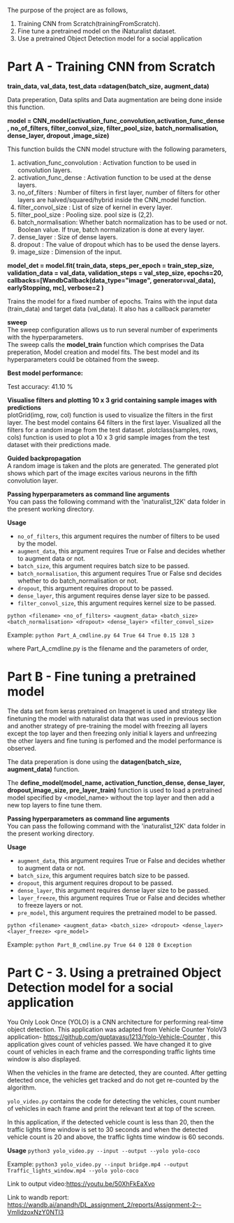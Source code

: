 The purpose of the project are as follows,

1. Training CNN from Scratch(trainingFromScratch).
2. Fine tune a pretrained model on the iNaturalist dataset.
3. Use a pretrained Object Detection model for a social application

# Part A - Training CNN from Scratch

**train_data, val_data, test_data =datagen(batch_size, augment_data)**

Data preperation, Data splits and Data augmentation are being done inside this function.

**model = CNN_model(activation_func_convolution,activation_func_dense , no_of_filters, filter_convol_size, filter_pool_size, batch_normalisation, dense_layer, dropout ,image_size)**

This function builds the CNN model structure with the following parameters,
1. activation_func_convolution : Activation function to be used in convolution layers.         
2. activation_func_dense :  Activation function to be used at the dense layers.          
3. no_of_filters : Number of filters in first layer, number of filters for other layers are halved/squared/hybrid inside the CNN_model function.         
4. filter_convol_size : List of size of kernel in every layer.       
5. filter_pool_size : Pooling size. pool size is (2,2).        
6. batch_normalisation: Whether batch normalization has to be used or not. Boolean value. If true, batch normalization is done at every layer.       
7. dense_layer : Size of dense layers.       
8. dropout : The value of dropout which has to be used the dense layers.     
9. image_size : Dimension of the input.

**model_det = model.fit( train_data, steps_per_epoch = train_step_size, validation_data = val_data, validation_steps = val_step_size, epochs=20, 
          callbacks=[WandbCallback(data_type="image", generator=val_data), earlyStopping, mc], verbose=2 )**
      
Trains the model for a fixed number of epochs. Trains with the input data (train_data) and target data (val_data). It also has a callback parameter

**sweep**   
The sweep configuration allows us to run several number of experiments with the hyperparameters.    
The sweep calls the **model_train** function which comprises the Data preperation, Model creation and model fits. 
The best model and its hyperparameters could be obtained from the sweep.

**Best model performance:**

Test accuracy: 41.10 %

**Visualise filters and plotting 10 x 3 grid containing sample images with predictions**    
plotGrid(img, row, col) function is used to visualize the filters in the first layer.
The best model contains 64 filters in the first layer.
Visualized all the filters for a random image from the test dataset.
plotclass(samples, rows, cols) function is used to plot a 10 x 3 grid sample images from the test dataset with their predictions made.

**Guided backpropagation**    
A random image is taken and the plots are generated.
The generated plot shows which part of the image excites various neurons in the fifth convolution layer.

**Passing hyperparameters as command line arguments**     
You can pass the following command with the 'inaturalist_12K' data folder in the present working directory.

**Usage**
* ```no_of_filters```, this argument requires the number of filters to be used by the model.
* ```augment_data```, this argument requires True or False and decides whether to augment data or not.
* ```batch_size```, this argument requires batch size to be passed.
* ```batch_normalisation```, this argument requires True or False snd decides whether to do batch_normalisation or not.
* ```dropout```, this argument requires dropout to be passed.
* ```dense_layer```, this argument requires dense layer size to be passed.
* ```filter_convol_size```, this argument requires kernel size to be passed.

```python <filename> <no_of_filters> <augment_data> <batch_size> <batch_normalisation> <dropout> <dense_layer> <filter_convol_size> ```


Example: 
```python Part_A_cmdline.py 64 True 64 True 0.15 128 3   ```


where Part_A_cmdline.py is the filename and the parameters of order,  

# Part B - Fine tuning a pretrained model
The data set from keras pretrained on Imagenet is used and strategy like finetuning the model with naturalist data that was used in previous section and another strategy of pre-training the model with freezing all layers except the top layer and then freezing only initial k layers and unfreezing the other layers and fine tuning is perfomed and the model performance is observed. 

The data preperation is done using the **datagen(batch_size, augment_data)** function.              

The **define_model(model_name, activation_function_dense, dense_layer, dropout,image_size, pre_layer_train)** function is used to load a pretrained model specified by <model_name> without the top layer and then add a new top layers to fine tune them.

**Passing hyperparameters as command line arguments**     
You can pass the following command with the 'inaturalist_12K' data folder in the present working directory.

**Usage**
* ```augment_data```, this argument requires True or False and decides whether to augment data or not.
* ```batch_size```, this argument requires batch size to be passed.
* ```dropout```, this argument requires dropout to be passed.
* ```dense_layer```, this argument requires dense layer size to be passed.
* ```layer_freeze```, this argument requires True or False and decides whether to freeze layers or not.
* ```pre_model```, this argument requires the pretrained model to be passed.


```python <filename> <augment_data> <batch_size> <dropout> <dense_layer> <layer_freeze> <pre_model> ```


Example: 
```python Part_B_cmdline.py True 64 0 128 0 Exception   ```




# Part C - 3. Using a pretrained Object Detection model for a social application

You Only Look Once (YOLO) is a CNN architecture for performing real-time object detection. This application was adapted from Vehicle Counter YoloV3 application- https://github.com/guptavasu1213/Yolo-Vehicle-Counter , this application gives count of vehicles passed. 
We have changed it to give count of vehicles in each frame and the corresponding traffic lights time window is also displayed. 

When the vehicles in the frame are detected, they are counted. After getting detected once, the vehicles get tracked and do not get re-counted by the algorithm.

```yolo_video.py``` contains the code for detecting the vehicles, count number of vehicles in each frame and print the relevant text at top of the screen. 

In this application, if the detected vehicle count is less than 20, then the traffic lights time window is set to 30 seconds and when the detected vehicle count is 20 and above, the traffic lights time window is 60 seconds.

**Usage**
```python3 yolo_video.py --input --output --yolo yolo-coco ```

Example: ```python3 yolo_video.py --input bridge.mp4 --output Traffic_lights_window.mp4 --yolo yolo-coco ```

Link to output video:https://youtu.be/50XhFkEaXvo

Link to wandb report: https://wandb.ai/anandh/DL_assignment_2/reports/Assignment-2--VmlldzoxNzY0NTI3


